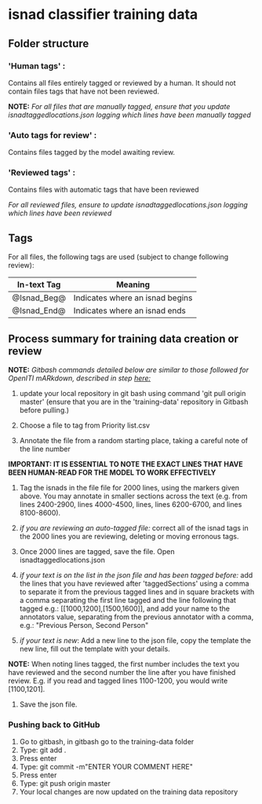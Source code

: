 # **isnad classifier training data**

## **Folder structure**

### 'Human tags' : 

Contains all files entirely tagged or reviewed by a human. It should not contain files tags that have not been reviewed.

**NOTE:**
*For all files that are manually tagged, ensure that you update isnadtaggedlocations.json logging which lines have been manually tagged*

### 'Auto tags for review' : 

Contains files tagged by the model awaiting review.


### 'Reviewed tags' :

Contains files with automatic tags that have been reviewed

*For all reviewed files, ensure to update isnadtaggedlocations.json logging which lines have been reviewed*

## **Tags**

For all files, the following tags are used (subject to change following review):

| In-text Tag | Meaning |
| --- | --- |
| @Isnad_Beg@ | Indicates where an isnad begins |
| @Isnad_End@ | Indicates where an isnad ends |


## **Process summary for training data creation or review**

**NOTE:** *Gitbash commands detailed below are similar to those followed for OpenITI mARkdown, described in step [here:](https://docs.google.com/document/d/1XsRR56gn3LvpToTtmy7_YlLtG9bybZImhVMvX1SISrE/edit?usp=sharing "OpenITI mARkdown Annotation workflow")* 

  1. update your local repository in git bash using command 'git pull origin master' (ensure that you are in the 'training-data' repository in Gitbash before pulling.)

  1. Choose a file to tag from Priority list.csv

  1. Annotate the file from a random starting place, taking a careful note of the line number 

**IMPORTANT: IT IS ESSENTIAL TO NOTE THE EXACT LINES THAT HAVE BEEN HUMAN-READ FOR THE MODEL TO WORK EFFECTIVELY**

  1. Tag the isnads in the file file for 2000 lines, using the markers given above. You may annotate in smaller sections across the text (e.g. from lines 2400-2900, lines 4000-4500, lines, lines 6200-6700, and lines 8100-8600).

  1. *if you are reviewing an auto-tagged file:* correct all of the isnad tags in the 2000 lines you are reviewing, deleting or moving erronous tags.

  1. Once 2000 lines are tagged, save the file. Open isnadtaggedlocations.json

  1. *if your text is on the list in the json file and has been tagged before:* add the lines that you have reviewed after 'taggedSections' using a comma to separate it from the previous tagged lines and in square brackets with a comma separating the first line tagged and the line following that tagged e.g.: [[1000,1200],[1500,1600]], and add your name to the annotators value, separating from the previous annotator with a comma, e.g.: "Previous Person, Second Person"
 
  1. *if your text is new*: Add a new line to the json file, copy the template the new line, fill out the template with your details.

**NOTE:** When noting lines tagged, the first number includes the text you have reviewed and the second number the line after you have finished review. E.g. if you read and tagged lines 1100-1200, you would write [1100,1201].

  1. Save the json file.

### **Pushing back to GitHub**
  1. Go to gitbash, in gitbash go to the training-data folder
  1. Type: git add .
  1. Press enter
  1. Type: git commit -m"ENTER YOUR COMMENT HERE"
  1. Press enter
  1. Type: git push origin master
  1. Your local changes are now updated on the training data repository

